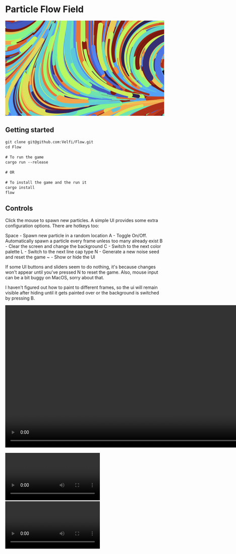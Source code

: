 # Particle Flow Field

![A rainbow-colored flow field][preview]

## Getting started

```shell
git clone git@github.com:Velfi/Flow.git
cd Flow

# To run the game
cargo run --release

# OR

# To install the game and the run it
cargo install
flow
```

## Controls

Click the mouse to spawn new particles. A simple UI provides some extra configuration options. There are hotkeys too:

Space - Spawn new particle in a random location
A - Toggle On/Off. Automatically spawn a particle every frame unless too many already exist
B - Clear the screen and change the background
C - Switch to the next color palette
L - Switch to the next line cap type
N - Generate a new noise seed and reset the game
~ - Show or hide the UI

If some UI buttons and sliders seem to do nothing, it's because changes won't appear until you've pressed N to reset the game.
Also, mouse input can be a bit buggy on MacOS, sorry about that.

I haven't figured out how to paint to different frames, so the ui will remain visible after hiding until it gets painted over or the background is switched by pressing B.

<video controls width="900">
  <source src="FlowFieldAnimation1.mov"
          type="video/mov">
    Sorry, your browser doesn't support embedded videos.
</video>

![Flow Field Animation 1][animation-1]
![Flow Field Animation 2][animation-2]

[preview]: Preview.png "Flow Field Screenshot"
[animation-1]: FlowFieldAnimation1.mov "Flow Field Animation 1"
[animation-2]: FlowFieldAnimation2.mov "Flow Field Animation 2"
